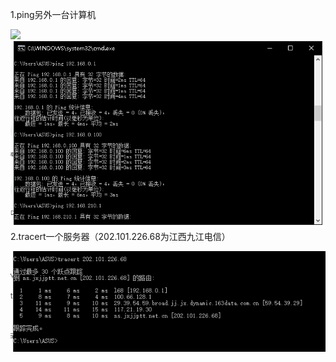 1.ping另外一台计算机

![](https://i.imgur.com/3n4ddDd.png)
![Image text](https://github.com/1304111203/img-buffer/blob/master/ping%E5%8F%A6%E4%B8%80%E5%8F%B0%E8%AE%A1%E7%AE%97%E6%9C%BA.png)
2.tracert一个服务器（202.101.226.68为江西九江电信）

![Image text](https://github.com/1304111203/img-buffer/blob/master/tracert%E4%B8%80%E4%B8%AA%E6%9C%8D%E5%8A%A1%E5%99%A8.png)
